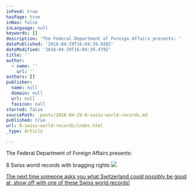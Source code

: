 ```yaml
---
inFeed: true
hasPage: true
inNav: false
inLanguage: null
keywords: []
description: 'The Federal Department of Foreign Affairs presents: '
datePublished: '2016-04-29T16:04:39.920Z'
dateModified: '2016-04-29T16:04:39.479Z'
title: ''
author:
  - name: ''
    url: ''
authors: []
publisher:
  name: null
  domain: null
  url: null
  favicon: null
starred: false
sourcePath: _posts/2016-04-29-8-swiss-world-records.md
published: true
url: 8-swiss-world-records/index.html
_type: Article

---
```

The Federal Department of Foreign Affairs presents: 

8 Swiss world records with bragging rights
![](https://the-grid-user-content.s3-us-west-2.amazonaws.com/8fed4c0b-4800-4033-8105-645e61a95793.jpg)

[The next time someone asks you what Switzerland could possibly be good at, show off with one of these Swiss world records!][0]

[0]: http://houseofswitzerland.org/swissstories/society/8-swiss-world-records-bragging-rights